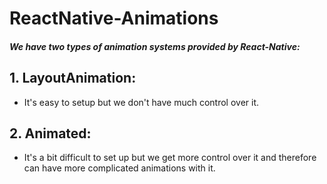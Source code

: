 # ReactNative-Animations

##### We have two types of animation systems provided by React-Native:
## 1. LayoutAnimation:
  - It's easy to setup but we don't have much control over it.
## 2. Animated:
  - It's a bit difficult to set up but we get more control over it and therefore can have more complicated animations with it.
  
